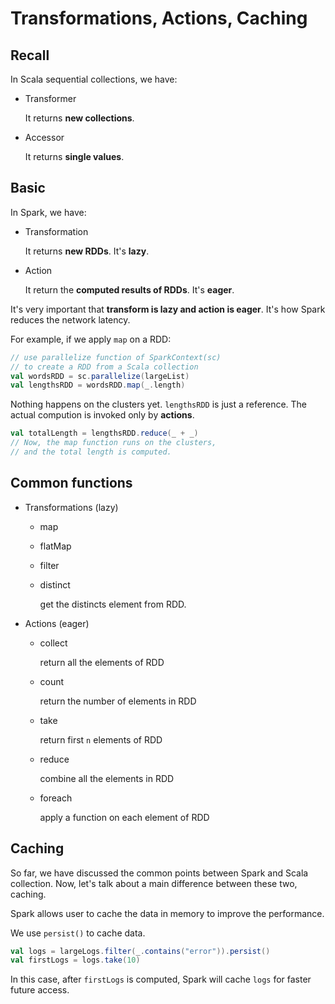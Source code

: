 # Transformations, Actions, Caching

## Recall

In Scala sequential collections, we have:

- Transformer

  It returns **new collections**.

- Accessor

  It returns **single values**.

## Basic

In Spark, we have:

- Transformation

  It returns **new RDDs**. It's **lazy**.

- Action

  It return the **computed results of RDDs**. It's **eager**.

It's very important that **transform is lazy and action is eager**. It's how Spark reduces the network latency.

For example, if we apply `map` on a RDD:

```scala
// use parallelize function of SparkContext(sc)
// to create a RDD from a Scala collection
val wordsRDD = sc.parallelize(largeList)
val lengthsRDD = wordsRDD.map(_.length)
```

Nothing happens on the clusters yet. `lengthsRDD` is just a reference. The actual compution is invoked only by **actions**.

```scala
val totalLength = lengthsRDD.reduce(_ + _)
// Now, the map function runs on the clusters,
// and the total length is computed.
```

## Common functions

- Transformations (lazy)

  - map

  - flatMap

  - filter

  - distinct

    get the distincts element from RDD.

- Actions (eager)

  - collect

    return all the elements of RDD

  - count

    return the number of elements in RDD

  - take

    return first `n` elements of RDD

  - reduce

    combine all the elements in RDD

  - foreach

    apply a function on each element of RDD

## Caching

So far, we have discussed the common points between Spark and Scala collection. Now, let's talk about a main difference between these two, caching.

Spark allows user to cache the data in memory to improve the performance.

We use `persist()` to cache data.

```scala
val logs = largeLogs.filter(_.contains("error")).persist()
val firstLogs = logs.take(10)
```

In this case, after `firstLogs` is computed, Spark will cache `logs` for faster future access.
